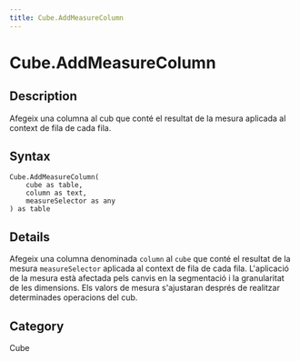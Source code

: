 ```yaml
---
title: Cube.AddMeasureColumn
---
```


# Cube.AddMeasureColumn


## Description

Afegeix una columna al cub que conté el resultat de la mesura aplicada al context de fila de cada fila.


## Syntax

```powerquery
Cube.AddMeasureColumn(
    cube as table,
    column as text,
    measureSelector as any
) as table
```


## Details

Afegeix una columna denominada <code>column</code> al <code>cube</code> que conté el resultat de la mesura <code>measureSelector</code> aplicada al context de fila de cada fila. L'aplicació de la mesura està afectada pels canvis en la segmentació i la granularitat de les dimensions. Els valors de mesura s'ajustaran després de realitzar determinades operacions del cub.



## Category
Cube
